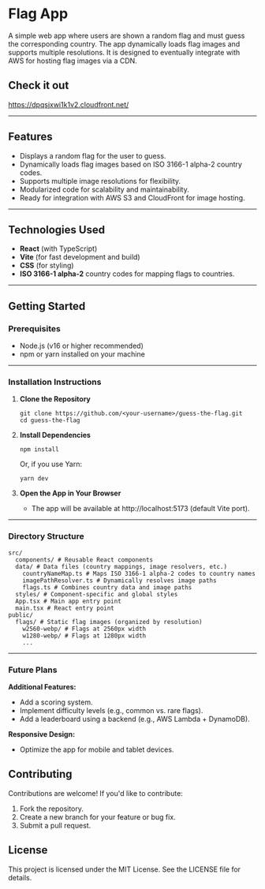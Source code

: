 # **Flag App**

A simple web app where users are shown a random flag and must guess the corresponding country. The app dynamically loads flag images and supports multiple resolutions. It is designed to eventually integrate with AWS for hosting flag images via a CDN.

## Check it out

https://dpqsjxwi1k1v2.cloudfront.net/

---

## **Features**

- Displays a random flag for the user to guess.
- Dynamically loads flag images based on ISO 3166-1 alpha-2 country codes.
- Supports multiple image resolutions for flexibility.
- Modularized code for scalability and maintainability.
- Ready for integration with AWS S3 and CloudFront for image hosting.

---

## **Technologies Used**

- **React** (with TypeScript)
- **Vite** (for fast development and build)
- **CSS** (for styling)
- **ISO 3166-1 alpha-2** country codes for mapping flags to countries.

---

## **Getting Started**

### **Prerequisites**

- Node.js (v16 or higher recommended)
- npm or yarn installed on your machine

---

### **Installation Instructions**

1. **Clone the Repository**

   ```
   git clone https://github.com/<your-username>/guess-the-flag.git
   cd guess-the-flag
   ```

2. **Install Dependencies**

   ```
   npm install
   ```

   Or, if you use Yarn:

   ```
   yarn dev
   ```

3. **Open the App in Your Browser**
   - The app will be available at http://localhost:5173 (default Vite port).

---

### Directory Structure

```
src/
  components/ # Reusable React components
  data/ # Data files (country mappings, image resolvers, etc.)
    countryNameMap.ts # Maps ISO 3166-1 alpha-2 codes to country names
    imagePathResolver.ts # Dynamically resolves image paths
    flags.ts # Combines country data and image paths
  styles/ # Component-specific and global styles
  App.tsx # Main app entry point
  main.tsx # React entry point
public/
  flags/ # Static flag images (organized by resolution)
    w2560-webp/ # Flags at 2560px width
    w1280-webp/ # Flags at 1280px width
    ...
```

---

### Future Plans

**Additional Features:**

- Add a scoring system.
- Implement difficulty levels (e.g., common vs. rare flags).
- Add a leaderboard using a backend (e.g., AWS Lambda + DynamoDB).

**Responsive Design:**

- Optimize the app for mobile and tablet devices.

## Contributing

Contributions are welcome! If you'd like to contribute:

1. Fork the repository.
2. Create a new branch for your feature or bug fix.
3. Submit a pull request.

## License

This project is licensed under the MIT License. See the LICENSE file for details.
